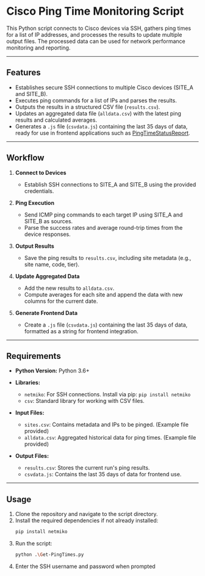 # **Cisco Ping Time Monitoring Script**

This Python script connects to Cisco devices via SSH, gathers ping times for a list of IP addresses, and processes the results to update multiple output files. The processed data can be used for network performance monitoring and reporting.

---

## **Features**
- Establishes secure SSH connections to multiple Cisco devices (SITE_A and SITE_B).
- Executes ping commands for a list of IPs and parses the results.
- Outputs the results in a structured CSV file (`results.csv`).
- Updates an aggregated data file (`alldata.csv`) with the latest ping results and calculated averages.
- Generates a `.js` file (`csvdata.js`) containing the last 35 days of data, ready for use in frontend applications such as [PingTimeStatusReport](https://github.com/cadencejames/PingTimeStatusReport).

---

## **Workflow**
1. **Connect to Devices**  
   - Establish SSH connections to SITE_A and SITE_B using the provided credentials.
   
2. **Ping Execution**  
   - Send ICMP ping commands to each target IP using SITE_A and SITE_B as sources.  
   - Parse the success rates and average round-trip times from the device responses.
   
3. **Output Results**  
   - Save the ping results to `results.csv`, including site metadata (e.g., site name, code, tier).
   
4. **Update Aggregated Data**  
   - Add the new results to `alldata.csv`.  
   - Compute averages for each site and append the data with new columns for the current date.
   
5. **Generate Frontend Data**  
   - Create a `.js` file (`csvdata.js`) containing the last 35 days of data, formatted as a string for frontend integration.

---

## **Requirements**
- **Python Version:** Python 3.6+
- **Libraries:**  
  - `netmiko`: For SSH connections. Install via pip: `pip install netmiko`
  - `csv`: Standard library for working with CSV files.
  
- **Input Files:**  
  - `sites.csv`: Contains metadata and IPs to be pinged. (Example file provided)  
  - `alldata.csv`: Aggregated historical data for ping times. (Example file provided)  

- **Output Files:**  
  - `results.csv`: Stores the current run's ping results.  
  - `csvdata.js`: Contains the last 35 days of data for frontend use.

---

## **Usage**
1. Clone the repository and navigate to the script directory.
2. Install the required dependencies if not already installed:
   ```bash
   pip install netmiko
   ```
3. Run the script:
   ```bash
   python .\Get-PingTimes.py
   ```
4. Enter the SSH username and password when prompted
